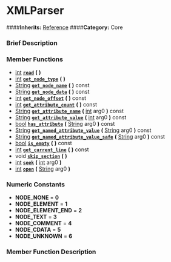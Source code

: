 #  XMLParser  
####**Inherits:** [Reference](class_reference)
####**Category:** Core

###  Brief Description  


###  Member Functions 
  * [int](class_int)  **[`read`](#read)**  **(** **)**
  * [int](class_int)  **[`get_node_type`](#get_node_type)**  **(** **)**
  * [String](class_string)  **[`get_node_name`](#get_node_name)**  **(** **)** const
  * [String](class_string)  **[`get_node_data`](#get_node_data)**  **(** **)** const
  * [int](class_int)  **[`get_node_offset`](#get_node_offset)**  **(** **)** const
  * [int](class_int)  **[`get_attribute_count`](#get_attribute_count)**  **(** **)** const
  * [String](class_string)  **[`get_attribute_name`](#get_attribute_name)**  **(** [int](class_int) arg0  **)** const
  * [String](class_string)  **[`get_attribute_value`](#get_attribute_value)**  **(** [int](class_int) arg0  **)** const
  * [bool](class_bool)  **[`has_attribute`](#has_attribute)**  **(** [String](class_string) arg0  **)** const
  * [String](class_string)  **[`get_named_attribute_value`](#get_named_attribute_value)**  **(** [String](class_string) arg0  **)** const
  * [String](class_string)  **[`get_named_attribute_value_safe`](#get_named_attribute_value_safe)**  **(** [String](class_string) arg0  **)** const
  * [bool](class_bool)  **[`is_empty`](#is_empty)**  **(** **)** const
  * [int](class_int)  **[`get_current_line`](#get_current_line)**  **(** **)** const
  * void  **[`skip_section`](#skip_section)**  **(** **)**
  * [int](class_int)  **[`seek`](#seek)**  **(** [int](class_int) arg0  **)**
  * [int](class_int)  **[`open`](#open)**  **(** [String](class_string) arg0  **)**

###  Numeric Constants  
  * **NODE_NONE** = **0**
  * **NODE_ELEMENT** = **1**
  * **NODE_ELEMENT_END** = **2**
  * **NODE_TEXT** = **3**
  * **NODE_COMMENT** = **4**
  * **NODE_CDATA** = **5**
  * **NODE_UNKNOWN** = **6**

###  Member Function Description  
